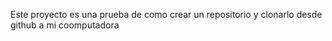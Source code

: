 Este proyecto es una prueba de como crear un repositorio y clonarlo desde github a mi coomputadora
 
